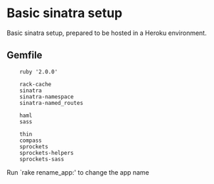 Basic sinatra setup
===========

Basic sinatra setup, prepared to be hosted in a Heroku environment.

Gemfile
-------
```
    ruby '2.0.0'

    rack-cache
    sinatra
    sinatra-namespace
    sinatra-named_routes

    haml
    sass

    thin
    compass
    sprockets
    sprockets-helpers
    sprockets-sass
```

Run `rake rename_app:<NewName>' to change the app name
